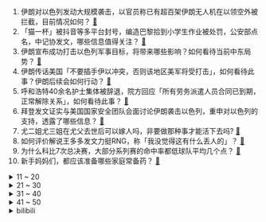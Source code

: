 1. 伊朗对以色列发动大规模袭击，以官员称已有超百架伊朗无人机在以领空外被拦截，目前情况如何？ [:link:](https://www.zhihu.com/question/652881800)
2. 「猫一杯」被抖音等多平台封号，编造巴黎拾到小学生作业被处罚，公安部点名，中记协发文，哪些信息值得关注？ [:link:](https://www.zhihu.com/question/652840437)
3. 伊朗宣布成功打击以色列军事目标，将带来哪些影响？如何看待当前中东局势？ [:link:](https://www.zhihu.com/question/652882342)
4. 伊朗传话美国「不要插手伊以冲突，否则该地区美军将受打击」，如何看待此事？伊朗后续会如何行动？ [:link:](https://www.zhihu.com/question/652816243)
5. 呼和浩特40余名护士集体被辞退，院方回应「所有劳务派遣人员合同已到期，正常解除关系」，如何看待此事？ [:link:](https://www.zhihu.com/question/652826604)
6. 拜登发文证实与美国国家安全团队会面讨论伊朗袭击以色列，重申对以色列的支持，透露了哪些信息？ [:link:](https://www.zhihu.com/question/652882778)
7. 尤二姐尤三姐在尤父去世后可以嫁人吗，非要做那种事才能活下去吗? [:link:](https://www.zhihu.com/question/652126165)
8. 如何评价解说王多多发文力挺RNG，称「我没觉得这有什么丢人的」？ [:link:](https://www.zhihu.com/question/652802240)
9. 为什么科比7次总决赛，大部分系列赛的命中率都低球队平均几个点？ [:link:](https://www.zhihu.com/question/652576202)
10. 新手妈妈们，都应该准备哪些家庭常备药？ [:link:](https://www.zhihu.com/question/652801868)
<details>
<summary>11 ~ 20</summary>

11. 虹猫到底是怎么看待黑小虎的？ [:link:](https://www.zhihu.com/question/425838975)
12. 文笔挑战：“风吹竹海千波绿，_____________”下一句你会怎么接？ [:link:](https://www.zhihu.com/question/652686992)
13. 为什么CBA状元陈国豪，受不到重用，真的是能力问题吗？ [:link:](https://www.zhihu.com/question/639706608)
14. 河南事业单位改革，省直层面，除学校、医院外，事业单位精简 60.7%，哪些信息值得关注？ [:link:](https://www.zhihu.com/question/652809528)
15. 郭敬明涉足妆造，店铺人均消费 1500 元，色彩测试三个月卖出近 70 万元，如何看待其商业版图扩张？ [:link:](https://www.zhihu.com/question/652797174)
16. 为什么我感觉自己做饭并没有比点外卖省钱？ [:link:](https://www.zhihu.com/question/438496778)
17. 奇瑞董事长尹同跃称「中国要想造好车，离不开华为」，如何看待这一言论？ [:link:](https://www.zhihu.com/question/652686161)
18. 华为MateBook X Pro发布，价格11199元起，你怎么看待这个定价？ [:link:](https://www.zhihu.com/question/652634192)
19. 为什么素马长老看中的是亚索不是永恩? [:link:](https://www.zhihu.com/question/573008854)
20. 王健林核心资产北京万达广场实业有限公司股东变更，大连万达商管退出，新华保险接盘，哪些信息值得关注？ [:link:](https://www.zhihu.com/question/652731728)
</details>
<details>
<summary>21 ~ 30</summary>

21. 《一人之下》中宝儿姐为什么打不过那个全性找来的外国军人？ [:link:](https://www.zhihu.com/question/356853499)
22. 现在的油车，只要加颗几千块的小电池，就能把油耗降低三分之一。为什么很多油车都不用这个技术呢？ [:link:](https://www.zhihu.com/question/652140838)
23. 每天吃半斤牛肉，连续吃一年体质会不会有变化？ [:link:](https://www.zhihu.com/question/64085283)
24. 不刷短视频、不看碎片化信息，纯看书会和社会脱节吗？ [:link:](https://www.zhihu.com/question/573093752)
25. 保时捷女司机撞车后威胁对方，警方通报「因故意毁坏财物，已被行政拘留」，如何看待此事？她会受到什么处罚？ [:link:](https://www.zhihu.com/question/652822714)
26. 龟仙人为什么没有把乐平带出来？ [:link:](https://www.zhihu.com/question/296355965)
27. 小鹏汽车销量怎么才能提升？ [:link:](https://www.zhihu.com/question/652617527)
28. 央行数据显示，一季度人民币存款增加 11.24 万亿，贷款增加 9.46 万亿，哪些信息值得关注？ [:link:](https://www.zhihu.com/question/652732463)
29. 为什么有时候人会很固执？ [:link:](https://www.zhihu.com/question/652853214)
30. 暧昧真的很上头吗？ [:link:](https://www.zhihu.com/question/651469720)
</details>
<details>
<summary>31 ~ 40</summary>

31. 世界上航运价值最高的河流是哪条？ [:link:](https://www.zhihu.com/question/610461089)
32. 工作压力大到影响健康时，应如何选择？ [:link:](https://www.zhihu.com/question/652753991)
33. 有哪些非常有气势的海报？ [:link:](https://www.zhihu.com/question/34829893)
34. 不说名字，一句台词就能知道是什么角色？ [:link:](https://www.zhihu.com/question/652357660)
35. 中美俄法印等多国紧急预警，建议本国公民勿前往以色列伊朗等国，如何看待当前中东局势？ [:link:](https://www.zhihu.com/question/652792027)
36. 当工作与个人兴趣不符时，应如何调整心态？ [:link:](https://www.zhihu.com/question/652615322)
37. 工作不被领导认可该怎么办？ [:link:](https://www.zhihu.com/question/652753988)
38. 有哪些清醒且有力量的文案? [:link:](https://www.zhihu.com/question/652561501)
39. 德国总理朔尔茨将于 4 月 14 日至 16 日访华，哪些信息值得关注？ [:link:](https://www.zhihu.com/question/652718287)
40. 哪一瞬间，让你从一个孩子身上看到了恐怖？ [:link:](https://www.zhihu.com/question/650225612)
</details>
<details>
<summary>41 ~ 50</summary>

41. 人为什么要善良呢？ [:link:](https://www.zhihu.com/question/35645891)
42. 青少年发育期怎样健康长高？? [:link:](https://www.zhihu.com/question/652850777)
43. 问一下大家做森林书的时长，参考一下到底碰不碰这个传说中的万恶之源？ [:link:](https://www.zhihu.com/question/573856462)
44. 被人背刺，写小说泄愤，后面对这事没什么感觉了小说也是写不出来了，怎么办？ [:link:](https://www.zhihu.com/question/652623674)
45. 神雕里面，赵志敬为什么处处刁难杨过？ [:link:](https://www.zhihu.com/question/304684001)
46. 如何评价《明日方舟》SideStory「巴别塔」剧情? [:link:](https://www.zhihu.com/question/652646641)
47. 如何拥有一个聊天搭子? [:link:](https://www.zhihu.com/question/644083744)
48. INTP在现实中都是什么样的人呢？ [:link:](https://www.zhihu.com/question/620078814)
49. 如何最简单、通俗地理解Transformer？ [:link:](https://www.zhihu.com/question/445556653)
50. 面试前紧张不安，如何有效缓解面试紧张情绪？ [:link:](https://www.zhihu.com/question/652791561)
</details><details>
<summary>bilibili</summary>

</details>